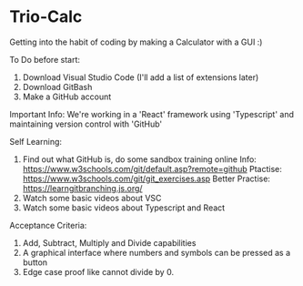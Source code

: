 # Trio-Calc
Getting into the habit of coding by making a Calculator with a GUI :) 

To Do before start:
  1. Download Visual Studio Code (I'll add a list of extensions later)
  2. Download GitBash
  3. Make a GitHub account
  
  
Important Info: We're working in a 'React' framework using 'Typescript' and maintaining
version control with 'GitHub'

Self Learning:
  1. Find out what GitHub is, do some sandbox training online
      Info: https://www.w3schools.com/git/default.asp?remote=github
      Ptactise: https://www.w3schools.com/git/git_exercises.asp
      Better Practise: https://learngitbranching.js.org/
  2. Watch some basic videos about VSC
  3. Watch some basic videos about Typescript and React 

Acceptance Criteria:
  1. Add, Subtract, Multiply and Divide capabilities
  2. A graphical interface where numbers and symbols can be pressed as a button
  3. Edge case proof like cannot divide by 0.
 
